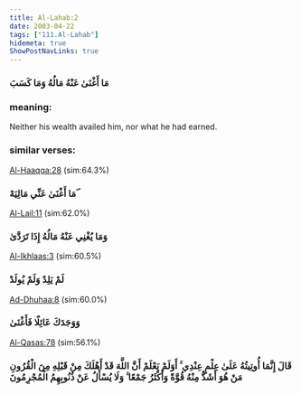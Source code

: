 ```yaml
---
title: Al-Lahab:2
date: 2003-04-22
tags: ["111.Al-Lahab"]
hidemeta: true 
ShowPostNavLinks: true 
---
```

### مَا أَغْنَىٰ عَنْهُ مَالُهُ وَمَا كَسَبَ
### meaning: 
Neither his wealth availed him, nor what he had earned.
### similar verses: 

[Al-Haaqqa:28](/69/28) (sim:64.3%)

### مَا أَغْنَىٰ عَنِّي مَالِيَهْ ۜ

[Al-Lail:11](/92/11) (sim:62.0%)

### وَمَا يُغْنِي عَنْهُ مَالُهُ إِذَا تَرَدَّىٰ

[Al-Ikhlaas:3](/112/3) (sim:60.5%)

### لَمْ يَلِدْ وَلَمْ يُولَدْ

[Ad-Dhuhaa:8](/93/8) (sim:60.0%)

### وَوَجَدَكَ عَائِلًا فَأَغْنَىٰ

[Al-Qasas:78](/28/78) (sim:56.1%)

### قَالَ إِنَّمَا أُوتِيتُهُ عَلَىٰ عِلْمٍ عِنْدِي ۚ أَوَلَمْ يَعْلَمْ أَنَّ اللَّهَ قَدْ أَهْلَكَ مِنْ قَبْلِهِ مِنَ الْقُرُونِ مَنْ هُوَ أَشَدُّ مِنْهُ قُوَّةً وَأَكْثَرُ جَمْعًا ۚ وَلَا يُسْأَلُ عَنْ ذُنُوبِهِمُ الْمُجْرِمُونَ
